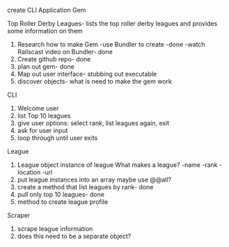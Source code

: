 create CLI Application Gem

Top Roller Derby Leagues- lists the top roller derby leagues and provides some information on them


1. Research how to make Gem
    -use Bundler to create -done
    -watch Railscast video on Bundler- done
2. Create github repo- done
3. plan out gem- done
3. Map out user interface- stubbing out executable
4. discover objects- what is need to make the gem work

 CLI
 1. Welcome user
 2. list Top 10 leagues
 3. give user options: select rank, list leagues again, exit
 4. ask for user input
 5. loop through until user exits

 League
 1. League object
    instance of league  What makes a league?
    -name
    -rank
    -location
    -url
2. put league instances into an array maybe use @@all?
3. create a method that list leagues by rank- done
4. pull only top 10 leagues- done
5. method to create league profile

 Scraper
 1. scrape league information
 2. does this need to be a separate object?
